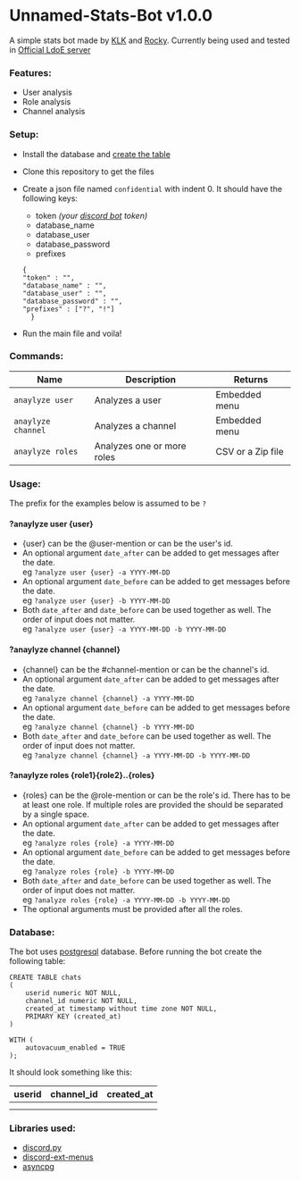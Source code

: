 # Unnamed-Stats-Bot v1.0.0
A simple stats bot made by [KLK](https://github.com/klk645445) and [Rocky](https://github.com/rockboy987).
Currently being used and tested in [Official LdoE server](https://discord.com/invite/ldoe)


### Features:
- User analysis
- Role analysis
- Channel analysis

### Setup:
- Install the database and [create the table](https://github.com/rockboy987/Unnamed-Stats-Bot/tree/rocky#database)
- Clone this repository to get the files
- Create a json file named `confidential` with indent 0. It should have the following keys:
    - token *(your [discord bot](https://discord.com/developers/applications) token)*
    - database_name
    - database_user
    - database_password
    - prefixes
    
  ``````
  {
  "token" : "",
  "database_name" : "",
  "database_user" : "",
  "database_password" : "",
  "prefixes" : ["?", "!"]
    }
- Run the main file and voila!
    
### Commands:
| Name              | Description                 | Returns          |
| -------------     | --------------------------- | -------------    |
| `anaylyze user`   | Analyzes a user             | Embedded menu    |
| `anaylyze channel`| Analyzes a channel          | Embedded menu    |
| `anaylyze roles`  | Analyzes one or more roles  | CSV or a Zip file|

### Usage:
The prefix for the examples below is assumed to be `?`

#### ?anaylyze user {user}
- {user} can be the @user-mention or can be the user's id. 
- An optional argument `date_after` can be added to get messages after the date. <br/>
  eg `?analyze user {user} -a YYYY-MM-DD`
- An optional argument `date_before` can be added to get messages before the date. <br/>
  eg `?analyze user {user} -b YYYY-MM-DD`
- Both `date_after` and `date_before` can be used together as well. The order of input does not matter. <br/>
  eg `?analyze user {user} -a YYYY-MM-DD -b YYYY-MM-DD`

#### ?anaylyze channel {channel}
- {channel} can be the #channel-mention or can be the channel's id. 
- An optional argument `date_after` can be added to get messages after the date. <br/>
  eg `?analyze channel {channel} -a YYYY-MM-DD`
- An optional argument `date_before` can be added to get messages before the date. <br/>
  eg `?analyze channel {channel} -b YYYY-MM-DD`
- Both `date_after` and `date_before` can be used together as well. The order of input does not matter. <br/>
  eg `?analyze channel {channel} -a YYYY-MM-DD -b YYYY-MM-DD`
  
 #### ?anaylyze roles {role1}{role2}..{roles}
- {roles} can be the @role-mention or can be the role's id. There has to be at least one role. If multiple roles are 
  provided the should be separated by a single space.
- An optional argument `date_after` can be added to get messages after the date. <br/>
  eg `?analyze roles {role} -a YYYY-MM-DD`
- An optional argument `date_before` can be added to get messages before the date. <br/>
  eg `?analyze roles {role} -b YYYY-MM-DD`
- Both `date_after` and `date_before` can be used together as well. The order of input does not matter. <br/>
  eg `?analyze roles {role} -a YYYY-MM-DD -b YYYY-MM-DD`
- The optional arguments must be provided after all the roles.


### Database:

The bot uses [postgresql](https://www.postgresql.org/) database. Before running the bot create the following table:

```
CREATE TABLE chats
(
    userid numeric NOT NULL,
    channel_id numeric NOT NULL,
    created_at timestamp without time zone NOT NULL,
    PRIMARY KEY (created_at)
)

WITH (
    autovacuum_enabled = TRUE
);
```

It should look something like this:

| userid  | channel_id | created_at|
| --------| -----------|-----------|
|         |            |           |
|         |            |           |

### Libraries used:

- [discord.py](https://pypi.org/project/discord.py/)
- [discord-ext-menus](https://github.com/Rapptz/discord-ext-menus)
- [asyncpg](https://pypi.org/project/asyncpg/)

